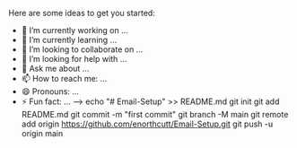 Here are some ideas to get you started:

- 🔭 I’m currently working on ...
- 🌱 I’m currently learning ...
- 👯 I’m looking to collaborate on ...
- 🤔 I’m looking for help with ...
- 💬 Ask me about ...
- 📫 How to reach me: ...
- 😄 Pronouns: ...
- ⚡ Fun fact: ...
-->
  echo "# Email-Setup" >> README.md
git init
git add README.md
git commit -m "first commit"
git branch -M main
git remote add origin https://github.com/enorthcutt/Email-Setup.git
git push -u origin main

